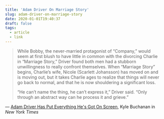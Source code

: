 ```yaml
---
title: 'Adam Driver On Marriage Story'
slug: adam-driver-on-marriage-story
date: 2020-01-01T19:40:37
draft: false
tags:
  - article
  - link
---
```


> While Bobby, the never-married protagonist of “Company,” would seem at first blush to have little in common with the divorcing Charlie in “Marriage Story,” Driver found both men had a stubborn unwillingness to really confront themselves. When “Marriage Story” begins, Charlie’s wife, Nicole (Scarlett Johansson) has moved on and is moving out, but it takes Charlie ages to realize that things will never go back to normal, and that he is now shouldering a significant loss.
>
> “He can’t name the thing, he can’t express it,” Driver said. “Only through an abstract way can he process it and grieve.”

— [Adam Driver Has Put Everything He's Got On Screen](https://www.nytimes.com/2020/01/01/movies/adam-driver-marriage-story.html), Kyle Buchanan in _New York Times_
